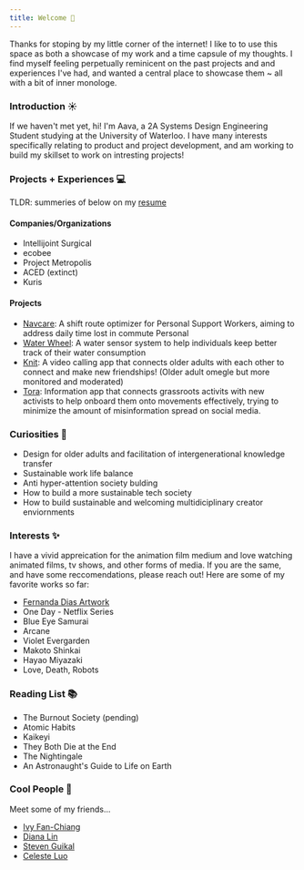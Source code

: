```yaml
---
title: Welcome 👋
---
```


Thanks for stoping by my little corner of the internet! I like to to use this space as both a showcase of my work and a time capsule of my thoughts. I find myself feeling perpetually reminicent on the past projects and and experiences I've had, and wanted a central place to showcase them ~ all with a bit of inner monologe. 

### Introduction ☀️

If we haven't met yet, hi! I'm Aava, a 2A Systems Design Engineering Student studying at the University of Waterloo. I have many interests specifically relating to product and project development, and am working to build my skillset to work on intresting projects! 


### Projects + Experiences 💻

TLDR: summeries of below on my [resume](https://drive.google.com/file/d/1mf_8wP-CyTGyn9YIKHWq406bnMnQjply/view?usp=sharing)

#### Companies/Organizations
- Intellijoint Surgical
- ecobee
- Project Metropolis
- ACED (extinct)
- Kuris

#### Projects
- [Navcare](https://devpost.com/software/navcare): A shift route optimizer for Personal Support Workers, aiming to address daily time lost in commute Personal 
- [Water Wheel](https://devpost.com/software/water-wheel): A water sensor system to help individuals keep better track of their water consumption
- [Knit](devpost.com/software/knit): A video calling app that connects older adults with each other to connect and make new friendships! (Older adult omegle but more monitored and moderated)
- [Tora](https://devpost.com/software/tora-70zn3e): Information app that connects grassroots activits with new activists to help onboard them onto movements effectively, trying to minimize the amount of misinformation spread on social media. 


### Curiosities 💭
- Design for older adults and facilitation of intergenerational knowledge transfer
- Sustainable work life balance
- Anti hyper-attention society bulding 
- How to build a more sustainable tech society 
- How to build sustainable and welcoming multidiciplinary creator enviornments 

### Interests ✨
I have a vivid appreication for the animation film medium and love watching animated films, tv shows, and other forms of media. If you are the same, and have some reccomendations, please reach out! Here are some of my favorite works so far: 
- [Fernanda Dias Artwork](https://www.youtube.com/@fernandadiasartwork)
- One Day - Netflix Series
- Blue Eye Samurai
- Arcane
- Violet Evergarden
- Makoto Shinkai
- Hayao Miyazaki
- Love, Death, Robots

### Reading List 📚
- The Burnout Society (pending)
- Atomic Habits
- Kaikeyi
- They Both Die at the End 
- The Nightingale
- An Astronaught's Guide to Life on Earth


### Cool People 🍻
Meet some of my friends...
- [Ivy Fan-Chiang](https://ivyfanchiang.ca/)
- [Diana Lin](https://lindiana.ca/)
- [Steven Guikal](https://fluix.one/)
- [Celeste Luo](https://dulldesk.github.io/)

<!-- 
This is a blank Quartz installation.
See the [documentation](https://quartz.jzhao.xyz) for how to get started. -->
